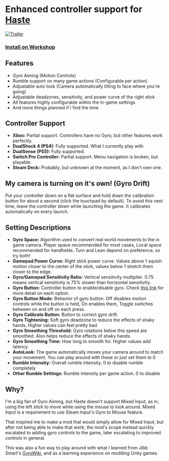 # Enhanced controller support for [Haste](https://store.steampowered.com/app/1796470/Haste/)
[![Trailer](http://i.ytimg.com/vi/-OfOumEhUOE/hqdefault.jpg)](https://www.youtube.com/watch?v=-OfOumEhUOE)
### [Install on Workshop](https://steamcommunity.com/sharedfiles/filedetails/?id=3456414574)

## Features
* Gyro Aiming (Motion Controls)
* Rumble support on many game actions (Configurable per action)
* Adjustable auto look (Camera automatically tilting to face where you're going)
* Adjustable deadzones, sensitivity, and power curve of the right stick
* All features highly configurable within the in-game settings
* And more things planned if I find the time

## Controller Support
* **Xbox:** Partial support. Controllers have no Gyro, but other features work perfectly.
* **DualShock 4 (PS4):** Fully supported. What I currently play with
* **DualSense (PS5):** Fully supported.
* **Switch Pro Controller:** Partial support. Menu navigation is broken, but playable.
* **Steam Deck:** Probably, but unknown at the moment, as I don't own one.

## My camera is turning on it's own! (Gyro Drift)
Put your controller down on a flat surface and hold down the calibration button for about a second (click the touchpad by default).
To avoid this next time, leave the controller down while launching the game. It calibrates automatically on every launch.

## Setting Descriptions
* **Gyro Space:** Algorithm used to convert real world movements to the in game camera. Player space recommended for most cases, Local space recommended for handhelds. Turn and Lean depend on preference, so try both!
* **Gamepad Power Curve:** Right stick power curve. Values above 1 squish motion closer to the center of the stick, values below 1 stretch them closer to the edge.
* **Gyro/Gamepad Sensitivity Ratio:** Vertical sensitivity multiplier. 0.75 means vertical sensitivity is 75% slower than horizontal sensitivity.
* **Gyro Button:** Controller button to enable/disable gyro. Check [this link](https://wiki.libsdl.org/SDL3/SDL_GamepadButton) for more detail on each option.
* **Gyro Button Mode:** Behavior of gyro button. Off disables motion controls while the button is held, On enables them, Toggle switches between on and off on each press.
* **Gyro Calibrate Button:** Button to correct gyro drift.
* **Gyro Tightening:** Soft gyro deadzone to reduce the effects of shaky hands. Higher values can feel pretty bad
* **Gyro Smoothing Threshold:** Gyro rotations below this speed are smoothed. Also helps reduce the effects of shaky hands.
* **Gyro Smoothing Time:** How long to smooth for. Higher values add latency
* **AutoLook:** The game automatically moves your camera around to match your movement. You can play around with these or just set them to 0
* **Rumble Intensity:** Overall rumble intensity. 0 to disable rumble completely
* **Other Rumble Settings:** Rumble intensity per game action. 0 to disable

## Why?
I'm a big fan of Gyro Aiming, but Haste doesn't support Mixed Input, as in, using the left stick to move while using the mouse to look around. Mixed Input is a requirement to use Steam Input's Gyro to Mouse feature.

That inspired me to make a mod that would simply allow for Mixed Input, but after not being able to make that work, the mod's scope instead quickly escalated to adding gyro controls to the game, later escalating to improved controls in general.

This was also a fun way to play around with what I learned from Jibb Smart's [GyroWiki](http://gyrowiki.jibbsmart.com/), and as a learning experience on modding Unity games.